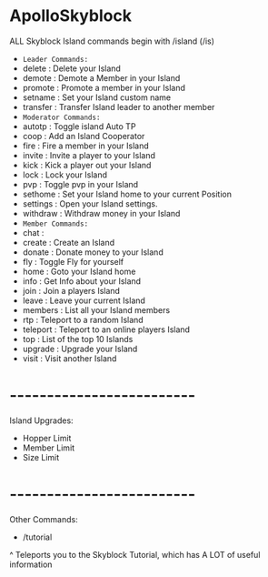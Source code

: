 # ApolloSkyblock

ALL Skyblock Island commands begin with /island (/is)

- `Leader Commands:`
- delete : Delete your Island
- demote : Demote a Member in your Island
- promote : Promote a member in your Island
- setname : Set your Island custom name
- transfer : Transfer Island leader to another member
- `Moderator Commands:`
- autotp : Toggle island Auto TP
- coop : Add an Island Cooperator
- fire : Fire a member in your Island
- invite : Invite a player to your Island
- kick : Kick a player out your Island
- lock : Lock your Island
- pvp : Toggle pvp in your Island
- sethome : Set your Island home to your current Position
- settings : Open your Island settings.
- withdraw : Withdraw money in your Island
- `Member Commands:`
- chat :
- create : Create an Island
- donate : Donate money to your Island
- fly : Toggle Fly for yourself
- home : Goto your Island home
- info : Get Info about your Island
- join : Join a players Island
- leave : Leave your current Island
- members : List all your Island members
- rtp : Teleport to a random Island
- teleport : Teleport to an online players Island
- top : List of the top 10 Islands
- upgrade : Upgrade your Island
- visit : Visit another Island

# -------------------------

Island Upgrades:

- Hopper Limit
- Member Limit
- Size Limit

# -------------------------

Other Commands:

- /tutorial

^ Teleports you to the Skyblock Tutorial, which has A LOT of useful information